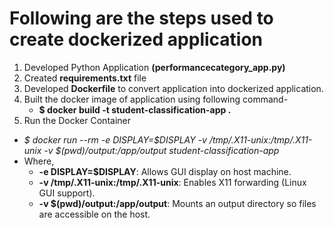 # Following are the steps used to create dockerized application
1. Developed Python Application **(performancecategory_app.py)**
2. Created **requirements.txt** file
3. Developed **Dockerfile** to convert application into dockerized application.
4. Built the docker image of application using following command-
   - **$ docker build -t student-classification-app .**
6.  Run the Docker Container
   - *$ docker run --rm -e DISPLAY=$DISPLAY -v /tmp/.X11-unix:/tmp/.X11-unix -v $(pwd)/output:/app/output student-classification-app*
   - Where,
     - **-e DISPLAY=$DISPLAY**: Allows GUI display on host machine.
     - **-v /tmp/.X11-unix:/tmp/.X11-unix**: Enables X11 forwarding (Linux GUI support).
     - **-v $(pwd)/output:/app/output**: Mounts an output directory so files are accessible on the host.
